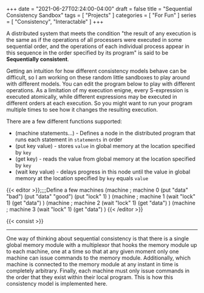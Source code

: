 +++
date = "2021-06-27T02:24:00-04:00"
draft = false
title = "Sequential Consistency Sandbox"
tags = [ "Projects" ]
categories = [ "For Fun" ]
series = [ "Consistency", "Interactable" ]
+++

A distributed system that meets the condition "the result of any execution is the same as if the operations of all processers were executed
in some sequential order, and the operations of each individual process appear in this sequence in the order specified by its program" is said
to be **Sequentially consistent**.

<!--more-->

Getting an intuition for how different consistency models behave can be difficult, 
so I am working on these random little sandboxes to play around with different models.
You can edit the program below to play with different operations. As a limitation of my execution enigne, every S-expression is executed atomically,
while different expressions may be executed in different orders at each execution. So you might want to run your program
multiple times to see how it changes the resulting execution.

There are a few different functions supported:  
 - (machine statements...) - Defines a node in the distributed program that runs each statement in `statements` in order  
 - (put key value) - stores `value` in global memory at the location specified by `key`  
 - (get key) - reads the value from global memory at the location specified by `key`  
 - (wait key value) - delays progress in this node until the value in global memory at the location specified by `key` equals `value`  

{{< editor >}};;;;Define a few machines
(machine ; machine 0
    (put "data" "bad")
    (put "data" "good")
    (put "lock" 1)
)
(machine ; machine 1
    (wait "lock" 1)
    (get "data")
)
(machine ; machine 2
    (wait "lock" 1)
    (get "data")
)
(machine ; machine 3
    (wait "lock" 1)
    (get "data")
)
{{< /editor >}}

{{< consist >}}


-----------

One way of thinking about sequential consistency is that there is a single global memory module with a multiplexor that hooks the memory module
up to each machine, one at a time so that at any given moment only one machine can issue commands to the memory module. Additionally, which machine is connected
to the memory module at any instant in time is completely arbitrary. Finally, each machine must only issue commands in the order that they exist within
their local program. This is how this consistency model is implemented here.
